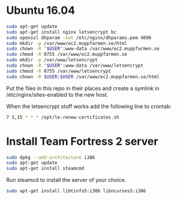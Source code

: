 Ubuntu 16.04
===================

```sh
sudo apt-get update
sudo apt-get install nginx letsencrypt bc
sudo openssl dhparam -out /etc/nginx/dhparams.pem 4096
sudo mkdir -p /var/www/ec2.muppfarmen.se/html
sudo chown -R "$USER":www-data /var/www/ec2.muppfarmen.se
sudo chmod -R 0755 /var/www/ec2.muppfarmen.se
sudo mkdir -p /var/www/letsencrypt
sudo chown -R "$USER":www-data /var/www/letsencrypt
sudo chmod -R 0755 /var/www/letsencrypt
sudo chown -R $USER:$USER /var/www/ec2.muppfarmen.se/html
```

Put the files in this repo in their places and create a symlink in /etc/nginx/sites-enabled to the new host.

When the letsencrypt stuff works add the following line to crontab:

```sh
7 3,15 * * * /opt/le-renew-certificates.sh
```
Install Team Fortress 2 server
==============================
```sh
sudo dpkg --add-architecture i386
sudo apt-get update
sudo apt-get install steamcmd
```

Run steamcd to install the server of your choice.
```sh
sudo apt-get install libtinfo5:i386 libncurses5:i386
```
